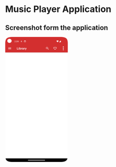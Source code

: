 <h1>Music Player Application</h1>

<h2>Screenshot form the application</h2>
<img style="width: 200px; height: 400px;" 
     src="Screenshot_MusicPlayer1.png">

